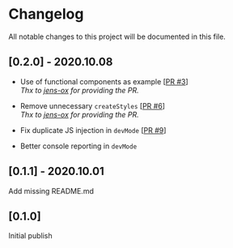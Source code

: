 # Changelog

All notable changes to this project will be documented in this file.

## [0.2.0] - 2020.10.08

- Use of functional components as example [[PR #3](https://github.com/Daimler/mo360-ftk/pull/3)]  
    _Thx to [jens-ox](https://github.com/jens-ox) for providing the PR._

- Remove unnecessary `createStyles` [[PR #6](https://github.com/Daimler/mo360-ftk/pull/6)]  
    _Thx to [jens-ox](https://github.com/jens-ox) for providing the PR._

- Fix duplicate JS injection in `devMode` [[PR #9](https://github.com/Daimler/mo360-ftk/pull/9)]  

- Better console reporting in `devMode`

## [0.1.1] - 2020.10.01

Add missing README.md

## [0.1.0]

Initial publish
